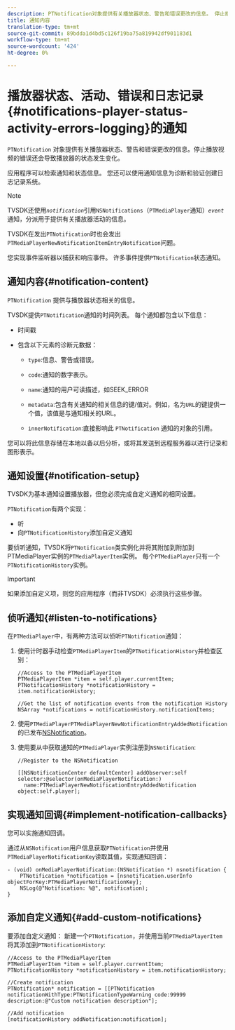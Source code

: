 ```yaml
---
description: PTNotification对象提供有关播放器状态、警告和错误更改的信息。 停止播放视频的错误还会导致播放器的状态发生变化。
title: 通知内容
translation-type: tm+mt
source-git-commit: 89bdda1d4bd5c126f19ba75a819942df901183d1
workflow-type: tm+mt
source-wordcount: '424'
ht-degree: 0%

---
```



# 播放器状态、活动、错误和日志记录{#notifications-player-status-activity-errors-logging}的通知

`PTNotification` 对象提供有关播放器状态、警告和错误更改的信息。停止播放视频的错误还会导致播放器的状态发生变化。

应用程序可以检索通知和状态信息。 您还可以使用通知信息为诊断和验证创建日志记录系统。

>[!NOTE]
>
>TVSDK还使用&#x200B;*`notification`*&#x200B;引用`NSNotifications`（`PTMediaPlayer`通知）*`event`*&#x200B;通知，分派用于提供有关播放器活动的信息。

TVSDK在发出`PTNotification`时也会发出`PTMediaPlayerNewNotificationItemEntryNotification`问题。

您实现事件监听器以捕获和响应事件。 许多事件提供`PTNotification`状态通知。

## 通知内容{#notification-content}

`PTNotification` 提供与播放器状态相关的信息。

TVSDK提供`PTNotification`通知的时间列表。 每个通知都包含以下信息：

* 时间戳
* 包含以下元素的诊断元数据：

   * `type`:信息、警告或错误。
   * `code`:通知的数字表示。
   * `name`:通知的用户可读描述，如SEEK_ERROR
   * `metadata`:包含有关通知的相关信息的键/值对。例如，名为`URL`的键提供一个值，该值是与通知相关的URL。

   * `innerNotification`:直接影响此 `PTNotification` 通知的对象的引用。

您可以将此信息存储在本地以备以后分析，或将其发送到远程服务器以进行记录和图形表示。

## 通知设置{#notification-setup}

TVSDK为基本通知设置播放器，但您必须完成自定义通知的相同设置。

`PTNotification`有两个实现：

* 听
* 向`PTNotificationHistory`添加自定义通知

要侦听通知，TVSDK将`PTNotification`类实例化并将其附加到附加到PTMediaPlayer实例的`PTMediaPlayerItem`实例。 每个`PTMediaPlayer`只有一个`PTNotificationHistory`实例。

>[!IMPORTANT]
>
>如果添加自定义项，则您的应用程序（而非TVSDK）必须执行这些步骤。

## 侦听通知{#listen-to-notifications}

在`PTMediaPlayer`中，有两种方法可以侦听`PTNotification`通知：

1. 使用计时器手动检查`PTMediaPlayerItem`的`PTNotificationHistory`并检查区别：

   ```
   //Access to the PTMediaPlayerItem  
   PTMediaPlayerItem *item = self.player.currentItem; 
   PTNotificationHistory *notificationHistory = item.notificationHistory; 
   
   //Get the list of notification events from the notification History  
   NSArray *notifications = notificationHistory.notificationItems;
   ```

1. 使用`PTMediaPlayerPTMediaPlayerNewNotificationEntryAddedNotification`的已发布[NSNotification](https://developer.apple.com/library/mac/%23documentation/Cocoa/Reference/Foundation/Classes/NSNotification_Class/Reference/Reference.html)。
1. 使用要从中获取通知的`PTMediaPlayer`实例注册到`NSNotification`:

   ```
   //Register to the NSNotification 
   
   [[NSNotificationCenter defaultCenter] addObserver:self selector:@selector(onMediaPlayerNotification:)  
     name:PTMediaPlayerNewNotificationEntryAddedNotification object:self.player];
   ```

## 实现通知回调{#implement-notification-callbacks}

您可以实施通知回调。

通过从`NSNotification`用户信息获取`PTNotification`并使用`PTMediaPlayerNotificationKey`读取其值，实现通知回调：

```
- (void) onMediaPlayerNotification:(NSNotification *) nsnotification { 
    PTNotification *notification = [nsnotification.userInfo objectForKey:PTMediaPlayerNotificationKey]; 
    NSLog(@"Notification: %@", notification); 
}
```

## 添加自定义通知{#add-custom-notifications}

要添加自定义通知：
新建一个`PTNotification`，并使用当前`PTMediaPlayerItem`将其添加到`PTNotificationHistory`:

```
//Access to the PTMediaPlayerItem  
PTMediaPlayerItem *item = self.player.currentItem; 
PTNotificationHistory *notificationHistory = item.notificationHistory; 
 
//Create notification 
PTNotification* notification = [[PTNotification notificationWithType:PTNotificationTypeWarning code:99999 description:@"Custom notification description"]; 
 
//Add notification 
[notificationHistory addNotification:notification];
```
